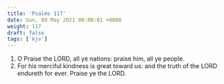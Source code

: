```yaml
---
title: 'Psalms 117'
date: Sun, 09 May 2021 00:00:01 +0000
weight: 117
draft: false
tags: ['kjv'] 
---
```


1. O Praise the LORD, all ye nations: praise him, all ye people.
2. For his merciful kindness is great toward us: and the truth of the LORD endureth for ever. Praise ye the LORD.
